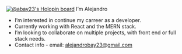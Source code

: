 [![@abay23's Holopin board](https://holopin.io/api/user/board?user=abay23)](https://holopin.io/@abay23) 
 I’m Alejandro
- I’m interested in continue my carreer as a developer.
- Currently working with React and the MERN stack.
- I’m looking to collaborate on multiple projects, with front end or full stack needs.
- Contact info - email: alejandrobay23@gmail.com

<!---
ABay23/ABay23 is a ✨ special ✨ repository because its `README.md` (this file) appears on your GitHub profile.
You can click the Preview link to take a look at your changes.
--->
